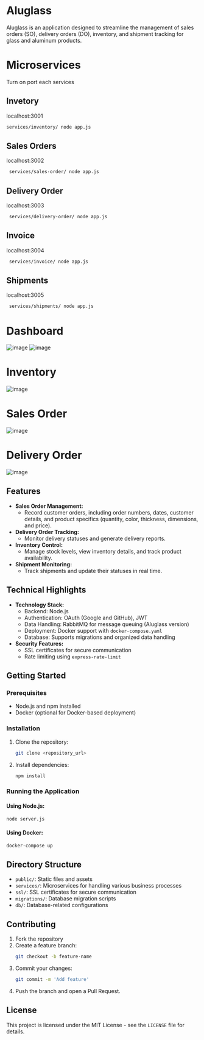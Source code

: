 # Aluglass

Aluglass is an application designed to streamline the management of sales orders (SO), delivery orders (DO), inventory, and shipment tracking for glass and aluminum products.

# Microservices

Turn on port each services

  ## Invetory
  localhost:3001
   ```bash
   services/inventory/ node app.js
   ```
  ## Sales Orders
  localhost:3002
  ```bash
   services/sales-order/ node app.js
   ```
  ## Delivery Order
  localhost:3003
  ```bash
   services/delivery-order/ node app.js
   ```
  ## Invoice
  localhost:3004
  ```bash
   services/invoice/ node app.js
   ```
  ## Shipments
  localhost:3005
  ```bash
   services/shipments/ node app.js
   ```

# Dashboard
![image](https://github.com/user-attachments/assets/a7b4796a-75f2-4b3e-97bd-6e0eecd4439a)
![image](https://github.com/user-attachments/assets/9073a4f0-a668-4f08-a1bd-463adb8657ad)

# Inventory
![image](https://github.com/user-attachments/assets/d2082e5f-04d6-4f5b-a7ae-2e239e9a2c85)

# Sales Order
![image](https://github.com/user-attachments/assets/fe129ef4-df60-455a-b7b7-3736d6819f00)

# Delivery Order
![image](https://github.com/user-attachments/assets/ffb44e68-f4fd-4ebf-8e89-96e885ab21d9)

## Features
- **Sales Order Management:**
  - Record customer orders, including order numbers, dates, customer details, and product specifics (quantity, color, thickness, dimensions, and price).
- **Delivery Order Tracking:**
  - Monitor delivery statuses and generate delivery reports.
- **Inventory Control:**
  - Manage stock levels, view inventory details, and track product availability.
- **Shipment Monitoring:**
  - Track shipments and update their statuses in real time.

## Technical Highlights
- **Technology Stack:**
  - Backend: Node.js
  - Authentication: OAuth (Google and GitHub), JWT
  - Data Handling: RabbitMQ for message queuing (Aluglass version)
  - Deployment: Docker support with `docker-compose.yaml`
  - Database: Supports migrations and organized data handling
- **Security Features:**
  - SSL certificates for secure communication
  - Rate limiting using `express-rate-limit`

## Getting Started
### Prerequisites
- Node.js and npm installed
- Docker (optional for Docker-based deployment)

### Installation
1. Clone the repository:
   ```bash
   git clone <repository_url>
   ```
2. Install dependencies:
   ```bash
   npm install
   ```

### Running the Application
#### Using Node.js:
```bash
node server.js
```

#### Using Docker:
```bash
docker-compose up
```

## Directory Structure
- `public/`: Static files and assets
- `services/`: Microservices for handling various business processes
- `ssl/`: SSL certificates for secure communication
- `migrations/`: Database migration scripts
- `db/`: Database-related configurations

## Contributing
1. Fork the repository
2. Create a feature branch:
   ```bash
   git checkout -b feature-name
   ```
3. Commit your changes:
   ```bash
   git commit -m 'Add feature'
   ```
4. Push the branch and open a Pull Request.

## License
This project is licensed under the MIT License - see the `LICENSE` file for details.

